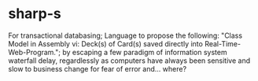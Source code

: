 # sharp-s
For transactional databasing; Language to propose the following: "Class Model in Assembly vi: Deck(s) of Card(s) saved directly into Real-Time-Web-Program."; by escaping a few paradigm of information system waterfall delay, regardlessly as computers have always been sensitive and slow to business change for fear of error and... where?
